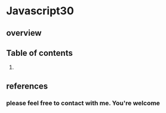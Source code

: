 # Javascript30

## overview

## Table of contents

1.

## references

### please feel free to contact with me. You're welcome